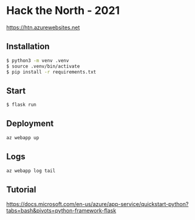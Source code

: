 # Hack the North - 2021
https://htn.azurewebsites.net

## Installation
```bash
$ python3 -m venv .venv
$ source .venv/bin/activate
$ pip install -r requirements.txt
```

## Start
```bash
$ flask run
```

## Deployment
```bash
az webapp up
```

## Logs
``` bash
az webapp log tail
```

## Tutorial
https://docs.microsoft.com/en-us/azure/app-service/quickstart-python?tabs=bash&pivots=python-framework-flask
